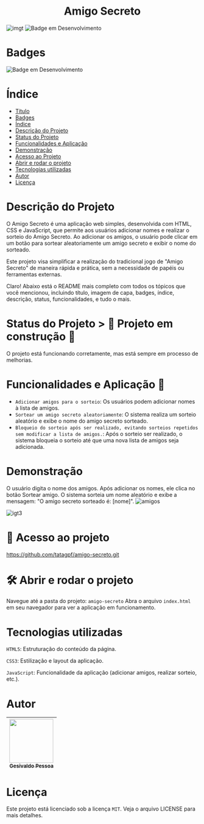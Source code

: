 

<h1 align="center">Amigo Secreto</h1>

![imgt](https://github.com/user-attachments/assets/9fb2af99-0cc9-498b-bc76-e7166a14e356)
![Badge em Desenvolvimento](http://img.shields.io/static/v1?label=STATUS&message=EM%20DESENVOLVIMENTO&color=GREEN&style=for-the-badge)
# Badges
![Badge em Desenvolvimento](http://img.shields.io/static/v1?label=STATUS&message=EM%20DESENVOLVIMENTO&color=GREEN&style=for-the-badge)

# Índice 

* [Título](#Amigo-Secreto)
* [Badges](#badges)
* [Índice](#índice)
* [Descrição do Projeto](#descrição-do-projeto)
* [Status do Projeto](#Status-do-Projeto)
* [Funcionalidades e Aplicação](#Funcionalidades-e-Aplicação)
* [Demonstração](#Demonstração)
* [Acesso ao Projeto](#Acesso-ao-Projeto)
* [Abrir e rodar o projeto](#Abrir-e-rodar-o-projeto)
* [Tecnologias utilizadas](#tecnologias-utilizadas)
* [Autor](#Autor)
* [Licença](#licença)
  

# Descrição do Projeto

O Amigo Secreto é uma aplicação web simples, desenvolvida com HTML, CSS e JavaScript, que permite aos usuários adicionar nomes e realizar o sorteio do Amigo Secreto. Ao adicionar os amigos, o usuário pode clicar em um botão para sortear aleatoriamente um amigo secreto e exibir o nome do sorteado.

Este projeto visa simplificar a realização do tradicional jogo de "Amigo Secreto" de maneira rápida e prática, sem a necessidade de papéis ou ferramentas externas.
  
Claro! Abaixo está o README mais completo com todos os tópicos que você mencionou, incluindo título, imagem de capa, badges, índice, descrição, status, funcionalidades, e tudo o mais.

# Status do Projeto > :construction: Projeto em construção :construction:

O projeto está funcionando corretamente, mas está sempre em processo de melhorias.

# Funcionalidades e Aplicação :hammer:

- `Adicionar amigos para o sorteio`:  Os usuários podem adicionar nomes à lista de amigos.
- `Sortear um amigo secreto aleatoriamente`: O sistema realiza um sorteio aleatório e exibe o nome do amigo secreto sorteado.
- `Bloqueio do sorteio após ser realizado, evitando sorteios repetidos sem modificar a lista de amigos.`: Após o sorteio ser realizado, o sistema bloqueia o sorteio até que uma nova lista de amigos seja adicionada.
# Demonstração
O usuário digita o nome dos amigos.
Após adicionar os nomes, ele clica no botão Sortear amigo.
O sistema sorteia um nome aleatório e exibe a mensagem: "O amigo secreto sorteado é: [nome]".
![amigos](https://github.com/user-attachments/assets/f16daa0c-0045-422e-b050-a59daf305c5f)

![igt3](https://github.com/user-attachments/assets/a3602ffa-5798-4fa4-a112-2b643b8bd516)

# 📁 Acesso ao projeto

https://github.com/tatagpf/amigo-secreto.git

# 🛠️ Abrir e rodar o projeto

Navegue até a pasta do projeto:
 `amigo-secreto`
Abra o arquivo `index.html` em seu navegador para ver a aplicação em funcionamento.

# Tecnologias utilizadas
`HTML5`: Estruturação do conteúdo da página.

`CSS3`: Estilização e layout da aplicação.

`JavaScript`: Funcionalidade da aplicação (adicionar amigos, realizar sorteio, etc.).

# Autor
| [<img loading="lazy" src="https://github.com/user-attachments/assets/14d7aa9b-5eb4-4d96-8c97-69ac614eef1d" width=115><br><sub>Gesivaldo Pessoa</sub>](https://github.com/tatagpf) |
| :---: | 

# Licença
Este projeto está licenciado sob a licença `MIT`. Veja o arquivo LICENSE para mais detalhes.
